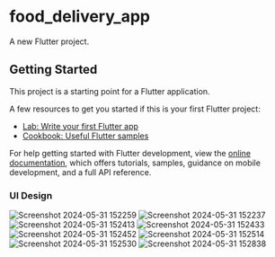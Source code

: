 # food_delivery_app

A new Flutter project.

## Getting Started

This project is a starting point for a Flutter application.

A few resources to get you started if this is your first Flutter project:

- [Lab: Write your first Flutter app](https://docs.flutter.dev/get-started/codelab)
- [Cookbook: Useful Flutter samples](https://docs.flutter.dev/cookbook)

For help getting started with Flutter development, view the
[online documentation](https://docs.flutter.dev/), which offers tutorials,
samples, guidance on mobile development, and a full API reference.

### UI Design



![Screenshot 2024-05-31 152259](https://github.com/YekabattulaSowjanya/food_delivery_app_everything/assets/109911567/0c584864-0165-4633-9632-c774299b17fc)
![Screenshot 2024-05-31 152237](https://github.com/YekabattulaSowjanya/food_delivery_app_everything/assets/109911567/b51477e6-46fc-4d07-bbaf-3000d4e1b842)
![Screenshot 2024-05-31 152413](https://github.com/YekabattulaSowjanya/food_delivery_app_everything/assets/109911567/1596fc24-d97a-476c-a8c7-c6a137347ae3)
![Screenshot 2024-05-31 152433](https://github.com/YekabattulaSowjanya/food_delivery_app_everything/assets/109911567/adfff1e9-b359-48e8-84cd-0b938034e655)
![Screenshot 2024-05-31 152452](https://github.com/YekabattulaSowjanya/food_delivery_app_everything/assets/109911567/c47adf98-259e-40ee-9642-31a4ba12bfb5)
![Screenshot 2024-05-31 152514](https://github.com/YekabattulaSowjanya/food_delivery_app_everything/assets/109911567/47971cc4-9762-44eb-aa8d-3c1c65f4580e)
![Screenshot 2024-05-31 152530](https://github.com/YekabattulaSowjanya/food_delivery_app_everything/assets/109911567/87eff288-f75c-4095-bc64-1bcf1ff5534e)
![Screenshot 2024-05-31 152838](https://github.com/YekabattulaSowjanya/food_delivery_app_everything/assets/109911567/ac3f045b-9f32-4be6-9661-899797d5665a)
